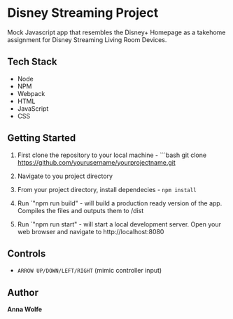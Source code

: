 # Disney Streaming Project
Mock Javascript app that resembles the Disney+ Homepage as a takehome assignment for Disney Streaming Living Room Devices.

## Tech Stack
- Node
- NPM
- Webpack
- HTML
- JavaScript
- CSS

## Getting Started
1. First clone the repository to your local machine - ```bash
git clone https://github.com/yourusername/yourprojectname.git

2. Navigate to you project directory

2. From your project directory, install dependecies - `npm install` 

 3. Run `"npm run build"  - will build a production ready version of the app. Compiles the files and outputs them to /dist

 4. Run `"npm run start" - will start a local development server. Open your web browser and navigate to http://localhost:8080

## Controls
- `ARROW UP/DOWN/LEFT/RIGHT` (mimic controller input)

## Author
**Anna Wolfe**
